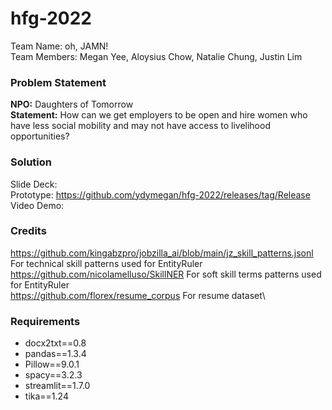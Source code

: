 # hfg-2022
Team Name: oh, JAMN!\
Team Members: Megan Yee, Aloysius Chow, Natalie Chung, Justin Lim
### Problem Statement
**NPO:** Daughters of Tomorrow\
**Statement:** How can we get employers to be open and hire women who have less social mobility and may not have access to livelihood opportunities?

### Solution
Slide Deck:\
Prototype: https://github.com/ydymegan/hfg-2022/releases/tag/Release \
Video Demo:


### Credits
https://github.com/kingabzpro/jobzilla_ai/blob/main/jz_skill_patterns.jsonl
For technical skill patterns used for EntityRuler\
https://github.com/nicolamelluso/SkillNER
For soft skill terms patterns used for EntityRuler\
https://github.com/florex/resume_corpus
For resume dataset\

### Requirements
- docx2txt==0.8
- pandas==1.3.4
- Pillow==9.0.1
- spacy==3.2.3
- streamlit==1.7.0
- tika==1.24


